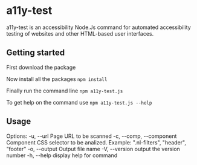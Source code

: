 # a11y-test

a11y-test is an accessibility Node.Js command for automated accessibility testing of websites and other HTML-based user interfaces.

## Getting started
First download the package

Now install all the packages 
`npm install`

Finally run the command line
`npm a11y-test.js`

To get help on the command use
`npm a11y-test.js --help`


## Usage
Options:
  -u, --url <value>                 Page URL to be scanned
  -c, --comp, --component  <value>  Component CSS selector to be analized. Example: ".nl-filters", "header", "footer"
  -o, --output <value>              Output file name
  -V, --version                     output the version number
  -h, --help                        display help for command